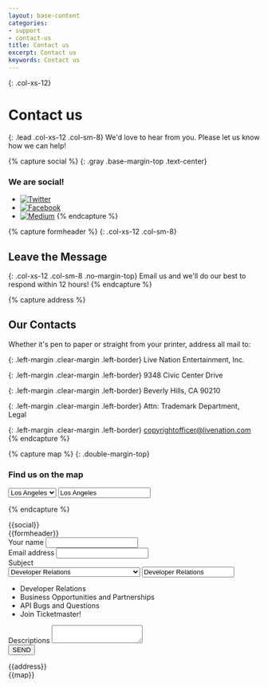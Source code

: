 ```yaml
---
layout: base-content
categories:
- support
- contact-us
title: Contact us
excerpt: Contact us
keywords: Contact us
---
```


{: .col-xs-12}
# Contact us

{: .lead .col-xs-12 .col-sm-8}
We'd love to hear from you. Please let us know how we can help!

{% capture social %}
{: .gray .base-margin-top .text-center}
### We are social!

* [![Twitter](../../../assets/img/ic-twitter.svg)](https://twitter.com/tmastertech)
* [![Facebook](../../../assets/img/ic-facebook.svg)](https://www.facebook.com/TicketmasterTech)
* [![Medium](../../../assets/img/ic-medium.svg)](https://medium.com/ticketmaster-tech)
{% endcapture %}

{% capture formheader %}
{: .col-xs-12 .col-sm-8}
## Leave the Message

{: .col-xs-12 .col-sm-8 .no-margin-top}
Email us and we'll do our best to respond within 12 hours!
{% endcapture %}

{% capture address %}
## Our Contacts

Whether it's pen to paper or straight from your printer, address all mail to:

{: .left-margin .clear-margin .left-border}
Live Nation Entertainment, Inc. 

{: .left-margin .clear-margin .left-border}
9348 Civic Center Drive 

{: .left-margin .clear-margin .left-border}
Beverly Hills, CA 90210 

{: .left-margin .clear-margin .left-border}
Attn: Trademark Department, Legal 

{: .left-margin .clear-margin .left-border}
[copyrightofficer@livenation.com](mailto:copyrightofficer@livenation.com)
{% endcapture %}

{% capture map %}
{: .double-margin-top}
### Find us on the map

<div class="col-xs-12 col-sm-6 city-select">
    <div class="js_custom_select custom_select" id="city-list">
      <select required="" class="custom_select__field" name="subject" id="address-office">        
        <option value="losAngeles" data-ltd="34.052235" data-lng="-118.243683" data-tooltip="7060 Hollywood Blvd, Los Angeles, California, 90028, US" selected>Los Angeles</option>
        <option value="phoenix" data-ltd="33.533482" data-lng="-112.107254" data-tooltip="1375 N Scottsdale Rd, Scottsdale, AZ 85257, US">Phoenix</option>        
      </select>
      <input class="custom_select__placeholder" type="text" value="Los Angeles" readonly="">      
    </div>
</div>

{% endcapture %}

<!-- html goes here -->


<div class="col-xs-12 col-sm-4 text-center social-icons" markdown="1">
{{social}}
</div>

<div class="clearfix"></div>

<div markdown="1">
{{formheader}}
<div class="col-xs-12 col-sm-8 contact-form-wrapper">
<form accept-charset="UTF-8" action="#" method='POST' class="js_contact_form">
    <div class="col-sm-6">
        <label for="first-name">Your name</label>
        <input type="text" id="first-name" name="yourName" maxlength="255" placeholder="" tabindex="1" required>
    </div>    
    <div class="col-sm-6">
        <label for="email-contact">Email address</label>        
        <input type="email" id="email-contact" name="email" required pattern="[A-Za-z0-9._%+-]+@[A-Za-z0-9.-]+\.[A-Za-z]{2,3}$" title="Use the following format '-@-.--' " tabindex="2">
    </div>    
    <div class="col-sm-12">
        <label for="subject">Subject</label>
        <div class="js_custom_select custom_select">
          <select required="" class="custom_select__field" name="subject" id="subject">
            <option value="Developer Relations">Developer Relations</option>
            <option value="Business Opportunities and Partnerships">Business Opportunities and Partnerships</option>
            <option value="API Bugs and Questions">API Bugs and Questions</option>
            <option value="Join Ticketmaster!">Join Ticketmaster!</option>
          </select>
          <input class="custom_select__placeholder" type="text" value="Developer Relations" readonly="">
          <ul class="custom_select__list">
            <li class="custom_select__item custom_select__item-active" data-value="Developer Relations">Developer Relations</li>
            <li class="custom_select__item" data-value="Business Opportunities and Partnerships">Business Opportunities and Partnerships</li>
            <li class="custom_select__item" data-value="API Bugs and Questions">API Bugs and Questions</li>
            <li class="custom_select__item" data-value="Join Ticketmaster!">Join Ticketmaster!</li>           
          </ul>
        </div>
    </div>
    <div class="col-sm-12">
        <label for="descriptions">Descriptions</label>
        <textarea name="descriptions" id="message-detail-text" tabindex="3" required></textarea>
    </div>
    <div class="col-sm-12">
        <p id="message-success" class="text-overflow-message text-overflow-message__green" style="display:none">Thank you for contacting us. We will review and respond promptly.</p>
        <p id="message-error" class="text-overflow-message text-overflow-message__red" style="display:none">The maximum length of description can be 3000 characters.</p>
    </div>
    <div class="col-sm-4">
        <button type="submit" class="button-blue">SEND</button>
    </div>
</form>
</div>
</div>

<div class="clearfix"></div>

<div markdown="1" class="col-xs-12 col-sm-8">
{{address}}	
</div>

<div class="clearfix"></div>

<div markdown="1" class="col-xs-12 col-sm-8">
{{map}}
</div>
<div class="google_map col-xs-12">
    <div id="js_google_map">
    </div>
</div>

<!--contact us form -->
<script>
var $contactForm = $('.js_contact_form'),
    $textAreaDescription = $('#message-detail-text');

    $contactForm.submit(function(e){
        var charCount = $textAreaDescription.val().length;
        $('button', $contactForm).prop('disabled',true);
        e.preventDefault();

        if(3000 <= charCount) {
          showMsgError('#message-error', 4000 , charCount);
          return false;
        }

        $.ajax({
          dataType: 'jsonp',
          url: "https://getsimpleform.com/messages/ajax?form_api_token=41f4cf3970c05bb985abec394b1e3c0b",
          data: $contactForm.serialize() 
        }).done(function() {
          //callback which can be used to show a thank you message
          //and reset the form
          showMsgSuccess('#message-success', 4000);
        });
        return false; //to stop the form from submitting
    }); 
    function showMsgSuccess(id, delay){
        $(id).slideDown(400).delay( delay ).slideUp(200);
        $contactForm.trigger("reset");
        $('.js_custom_select',$contactForm).trigger("custom-reset");
        //$textAreaDescription.css('height',''); //reset height of textarea
        $('button', $contactForm).prop('disabled',false);
    }
    function showMsgError(id, delay, charCount){
        var slideUpSpeed = 200;
        $(id).append('<span id="contact-char-count"> Current count is '+charCount+'</span>')
        $(id).slideDown(400).delay( delay ).slideUp(slideUpSpeed);
        setTimeout(
          function(){
              $('#contact-char-count').remove();
              $('button', $contactForm).prop('disabled',false);
          },
          delay + slideUpSpeed*3);
    }
</script>

<script>
(function ($) {
    var $cityWrapper = $('#city-list'),
        $listWrapper = $cityWrapper.find('#address-office'),
        $listOption = $listWrapper.find('option');

    function addCustomList() {
        //create ul
        var $ul = $('<ul class="custom_select__list">').appendTo($cityWrapper);

        //put li inside ul
        $listOption.each(function () {
            var data = {
                value: $(this).val()                
            };
            $ul.append("<li class='custom_select__item' data-value='" + data.value + "' >" + $(this).text() + "</li>")
        });
    }

    addCustomList();

})(jQuery);
</script>

<!--google map -->
<script>
// When the user change city, an info window opens above selected item.
var map,
    cities = citiesGenerate();
var markers = [];
var infowindows = [];

function citiesGenerate(){
    var obj={};
    var $cityWrapper = $('#city-list'),
        $listWrapper = $cityWrapper.find('#address-office'),
        $list = $listWrapper.find('option');

    $list.each(function () {
        var key = $(this).val();
        var dataItem = {
            position:{
                lat: parseFloat( $(this).data('ltd') ),
                lng: parseFloat( $(this).data('lng') )
            },
            tooltip: $(this).data('tooltip')
        };
        obj[key] = dataItem;
    });
    return obj;
}


function initMap() {
    var mapElement = document.getElementById('js_google_map');
    var centerDefault = {
        lat: parseFloat( $('#address-office option').eq(0).data('ltd') ),
        lng: parseFloat( $('#address-office option').eq(0).data('lng') )
        }
    map = new google.maps.Map(mapElement, {
        zoom: 8,
        center: centerDefault //default center set as an first item in list
    });
    //first init
    var defaultCity = document.getElementById('address-office').value;
    mapElement.style.height = 240 + "px";
    addOneMarker(defaultCity);
}

function addOneMarker(city) {
    deleteMarkers();
    var infowindow = new google.maps.InfoWindow({map: map});
    map.setCenter(cities[city].position);
    infowindow.setContent('<div><strong>' + cities[city].tooltip + '</strong></div>');
    infowindow.setPosition(cities[city].position);
    infowindows.push(infowindow);
}

// Deletes all markers in the array by removing references to them.
function deleteMarkers() {
    for (var i = 0; i < infowindows.length; i++) {
        infowindows[i].close();
    }
    infowindows = [];
}

// Listener for <select> cities
var onChangeHandler = function (val) {
    addOneMarker(val);
};

$('#address-office').on('change', function () {
    //should send 'val' since using cutom select
    onChangeHandler($(this).val());
});
</script>

<script async defer
        src="https://maps.googleapis.com/maps/api/js?key=AIzaSyBQrJ5ECXDaXVlICIdUBOe8impKIGHDzdA&callback=initMap">
</script>

